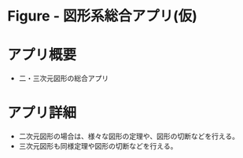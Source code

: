 # Figure - 図形系総合アプリ(仮)

# アプリ概要
* 二・三次元図形の総合アプリ

# アプリ詳細
* 二次元図形の場合は、様々な図形の定理や、図形の切断などを行える。
* 三次元図形も同様定理や図形の切断などを行える。


